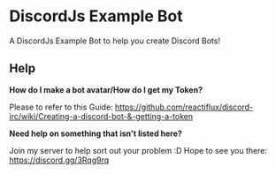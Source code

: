 # DiscordJs Example Bot
A DiscordJs Example Bot to help you create Discord Bots!

## Help
**How do I make a bot avatar/How do I get my Token?**

Please to refer to this Guide:
https://github.com/reactiflux/discord-irc/wiki/Creating-a-discord-bot-&-getting-a-token

**Need help on something that isn't listed here?**

Join my server to help sort out your problem :D Hope to see you there:
https://discord.gg/3Rqg9rq
